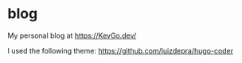 # blog
My personal blog at https://KevGo.dev/

I used the following theme:
https://github.com/luizdepra/hugo-coder
